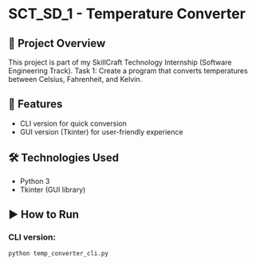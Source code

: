 # SCT_SD_1 - Temperature Converter

## 📌 Project Overview
This project is part of my SkillCraft Technology Internship (Software Engineering Track).
Task 1: Create a program that converts temperatures between Celsius, Fahrenheit, and Kelvin.

## 🚀 Features
- CLI version for quick conversion
- GUI version (Tkinter) for user-friendly experience

## 🛠️ Technologies Used
- Python 3
- Tkinter (GUI library)

## ▶️ How to Run
### CLI version:
```bash
python temp_converter_cli.py
